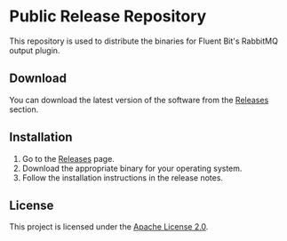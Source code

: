# Public Release Repository

This repository is used to distribute the binaries for Fluent Bit's RabbitMQ output plugin.

## Download

You can download the latest version of the software from the [Releases](https://github.com/nano-interactive/fluent-bit-go-s3-csv-release/releases) section.

## Installation

1. Go to the [Releases](https://github.com/nano-interactive/fluent-bit-go-s3-csv-release/releases) page.
2. Download the appropriate binary for your operating system.
3. Follow the installation instructions in the release notes.

## License

This project is licensed under the [Apache License 2.0](./LICENSE).
